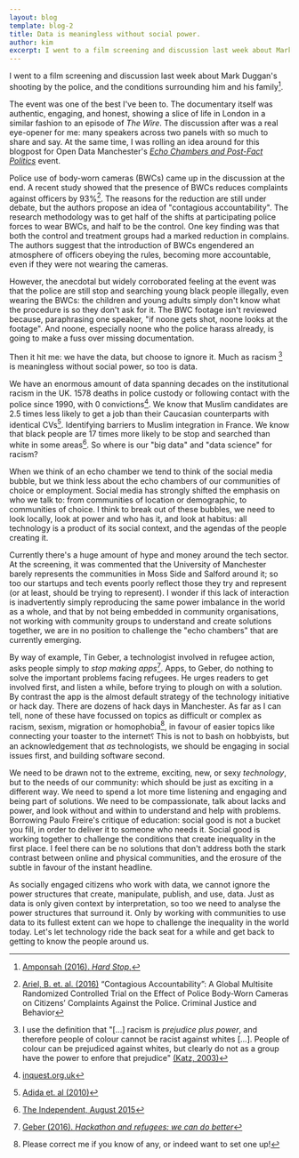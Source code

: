 ```yaml
---
layout: blog
template: blog-2
title: Data is meaningless without social power.
author: kim
excerpt: I went to a film screening and discussion last week about Mark Duggan's shooting by the police, and the conditions surrounding him and his family. The event was one of the best I've been to. The documentary itself was authentic, engaging, and honest, showing a slice of life in London in a similar fashion to an episode of _The Wire_.
---
```


I went to a film screening and discussion last week about Mark Duggan's shooting by the police, and the conditions surrounding him and his family[^1].

[^1]: [Amponsah (2016). _Hard Stop_.](https://www.theguardian.com/commentisfree/2016/jul/18/george-amponsah-the-hard-stop-2011-riots-black-british-men)

The event was one of the best I've been to. The documentary itself was authentic, engaging, and honest, showing a slice of life in London in a similar fashion to an episode of _The Wire_. The discussion after was a real eye-opener for me: many speakers across two panels with so much to share and say. At the same time, I was rolling an idea around for this blogpost for Open Data Manchester's _[Echo Chambers and Post-Fact Politics](https://www.eventbrite.co.uk/e/echo-chambers-and-post-fact-politics-how-can-we-make-evidence-and-politics-work-better-together-tickets-27755539566)_ event.

Police use of body-worn cameras (BWCs) came up in the discussion at the end. A recent study showed that the presence of BWCs reduces complaints against officers by 93%[^2]. The reasons for the reduction are still under debate, but the authors propose an idea of "contagious accountability". The research methodology was to get half of the shifts at participating police forces to wear BWCs, and half to be the control. One key finding was that both the control and treatment groups had a marked reduction in complains. The authors suggest that the introduction of BWCs engendered an atmosphere of officers obeying the rules, becoming more accountable, even if they were not wearing the cameras.

[^2]: [Ariel, B. et. al. (2016)](https://www.repository.cam.ac.uk/bitstream/handle/1810/260710/Ariel_et_al-Journal_of_Criminal_Justice_and_Behavior-AM.pdf?sequence=1) “Contagious Accountability”: A Global Multisite Randomized Controlled Trial on the Effect of Police Body-Worn Cameras on Citizens’ Complaints Against the Police. Criminal Justice and Behavior


However, the anecdotal but widely corroborated feeling at the event was that the police are still stop and searching young black people illegally, even wearing the BWCs: the children and young adults simply don't know what the procedure is so they don't ask for it. The BWC footage isn't reviewed because, paraphrasing one speaker, "if noone gets shot, noone looks at the footage". And noone, especially noone who the police harass already, is going to make a fuss over missing documentation.

Then it hit me: we have the data, but choose to ignore it. Much as racism [^3] is meaningless without social power, so too is data.

[^3]: I use the definition that "[...] racism is _prejudice plus power_, and therefore people of colour cannot be racist against whites [...]. People of colour can be prejudiced against whites, but clearly do not as a group have the power to enfore that prejudice" [(Katz, 2003)](https://books.google.co.uk/books?id=yoFHSXoofoQC&lpg=PA43&pg=PA52&redir_esc=y&hl=en#v=onepage&q&f=false)

We have an enormous amount of data spanning decades on the institutional racism in the UK. 1578 deaths in police custody or following contact with the police since 1990, with 0 convictions[^4]. We know that Muslim candidates are 2.5 times less likely to get a job than their Caucasian counterparts with identical CVs[^5]. Identifying barriers to Muslim integration in France. We know that black people are 17 times more likely to be stop and searched than white in some areas[^6]. So where is our "big data" and "data science" for racism?

[^4]: [inquest.org.uk](http://www.inquest.org.uk/statistics/deaths-in-police-custody)
[^5]: [Adida et. al (2010)](http://www.pnas.org/content/107/52/22384)
[^6]: [The Independent, August 2015](http://www.independent.co.uk/news/uk/crime/black-people-still-far-more-likely-to-be-stopped-and-searched-by-police-than-other-ethnic-groups-10444436.html)


When we think of an echo chamber we tend to think of the social media bubble, but we think less about the echo chambers of our communities of choice or employment. Social media has strongly shifted the emphasis on who we talk to: from communities of location or demographic, to communities of choice. I think to break out of these bubbles, we need to look locally, look at power and who has it, and look at habitus: all technology is a product of its social context, and the agendas of the people creating it.

Currently there's a huge amount of hype and money around the tech sector. At the screening, it was commented that the University of Manchester barely represents the communities in Moss Side and Salford around it; so too our startups and tech events poorly reflect those they try and represent (or at least, should be trying to represent). I wonder if this lack of interaction is inadvertently simply reproducing the same power imbalance in the world as a whole, and that by not being embedded in community organisations, not working with community groups to understand and create solutions together, we are in no position to challenge the "echo chambers" that are currently emerging.

By way of example, Tin Geber, a technologist involved in refugee action, asks people simply to _stop making apps_[^7]. Apps, to Geber, do nothing to solve the important problems facing refugees. He urges readers to get involved first, and listen a while, before trying to plough on with a solution. By contrast the app is the almost default strategy of the technology initiative or hack day. There are dozens of hack days in Manchester. As far as I can tell, none of these have focussed on topics as difficult or complex as racism, sexism, migration or homophobia[^8], in favour of easier topics like connecting your toaster to the internet⸮ This is not to bash on hobbyists, but an acknowledgement that _as_ technologists, we should be engaging in social issues first, and building software second.

[^7]: [Geber (2016). _Hackathon and refugees: we can do better_](https://openmigration.org/en/op-ed/hackathon-and-refugees-we-can-do-better/)
[^8]: Please correct me if you know of any, or indeed want to set one up!

We need to be drawn not to the extreme, exciting, new, or sexy _technology_, but to the needs of our community: which should be just as exciting in a different way. We need to spend a lot more time listening and engaging and being part of solutions. We need to be compassionate, talk about lacks and power, and look without and within to understand and help with problems. Borrowing Paulo Freire's critique of education: social good is not a bucket you fill, in order to deliver it to someone who needs it. Social good is working together to challenge the conditions that create inequality in the first place. I feel there can be no solutions that don't address both the stark contrast between online and physical communities, and the erosure of the subtle in favour of the instant headline.

As socially engaged citizens who work with data, we cannot ignore the power structures that create, manipulate, publish, and use, data. Just as data is only given context by interpretation, so too we need to analyse the power structures that surround it. Only by working with communities to use data to its fullest extent can we hope to challenge the inequality in the world today. Let's let technology ride the back seat for a while and get back to getting to know the people around us.
